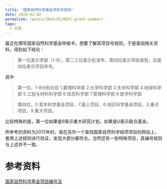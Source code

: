 ```yaml
---
title: '国家自然科学基金项目号规则'
date: 2024-02-02
permalink: /posts/2024/02/NSFC-grant-number/
tags:
  - 日常
---
```


最近在撰写国家自然科学基金申报书，想要了解其项目号规则，于是查阅相关资料，得到如下结论：

> 第一位表示学部（1-8），第二三位表示批准年，第四位表示项目类型，后面四位表示项目序号。

其中

> 第一位，1-8分别对应 1.数理科学部 2.化学科学部 3.生命科学部 4.地球科学部  5.工程与材料科学部 6.信息科学部 7.管理科学部 8.医学科学部
	
> 第四位，0.青年科学基金项目，7.面上项目，6.地区科学基金项目，3.重点项目，9.重大项目。

比较特殊的是，第一位如果是9表示重大研究计划，如果是U表示联合基金。

所参考的资料为2013年的，我在另外一个查找国家自然科学结项项目的网站上，套用上述规则进行验证，发现大部分都符合。当然还有一些特殊项目，其编号规则与上述并不一致。


# 参考资料
[国家自然科学基金项目编号法](https://kjc.zut.edu.cn/info/1060/1463.htm)

